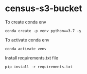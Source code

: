 # census-s3-bucket

To create conda env
```
conda create -p venv python==3.7 -y
```
To activate conda env
```
conda activate venv
```
Install requirements.txt file
```
pip install -r requirements.txt
```

